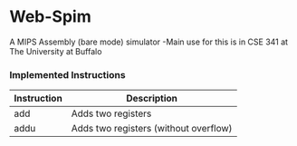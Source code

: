# Web-Spim

A MIPS Assembly (bare mode) simulator
-Main use for this is in CSE 341 at The University at Buffalo

### Implemented Instructions ###

Instruction | Description
----------- | -----------
add         | Adds two registers
addu        | Adds two registers (without overflow)

